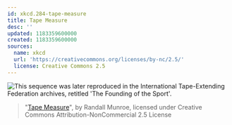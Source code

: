 ```yaml
---
id: xkcd.284-tape-measure
title: Tape Measure
desc: ''
updated: 1183359600000
created: 1183359600000
sources:
  name: xkcd
  url: 'https://creativecommons.org/licenses/by-nc/2.5/'
  license: Creative Commons 2.5
---
```

![This sequence was later reproduced in the International Tape-Extending Federation archives, retitled 'The Founding of the Sport'.](https://imgs.xkcd.com/comics/tape_measure.png)
> "[Tape Measure](https://xkcd.com/284/)", by Randall Munroe, licensed under Creative Commons Attribution-NonCommercial 2.5 License
